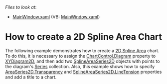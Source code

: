 <!-- default file list -->
*Files to look at*:

* [MainWindow.xaml](./CS/SplineAreaChart/MainWindow.xaml) (VB: [MainWindow.xaml](./VB/SplineAreaChart/MainWindow.xaml))
<!-- default file list end -->
# How to create a 2D Spline Area Chart

The following example demonstrates how to create a [2D Spline Area](https://docs.devexpress.com/WPF/17679/controls-and-libraries/charts-suite/chart-control/fundamentals/series-fundamentals/2d-series-types/area-series/spline-area?p=netframework) chart. To do this, it is necessary to assign the [ChartControl.Diagram](https://docs.devexpress.com/WPF/DevExpress.Xpf.Charts.ChartControl.Diagram?p=netframework) property to [XYDiagram2D](https://docs.devexpress.com/WPF/DevExpress.Xpf.Charts.XYDiagram2D?p=netframework), and then add two [SplineAreaSeries2D](https://docs.devexpress.com/WPF/DevExpress.Xpf.Charts.SplineAreaSeries2D?p=netframework) objects with points to the diagram's [Series](https://docs.devexpress.com/WPF/DevExpress.Xpf.Charts.Diagram.Series?p=netframework) collection.
Also, this example shows how to specify [AreaSeries2D.Transparency](https://docs.devexpress.com/WPF/DevExpress.Xpf.Charts.AreaSeries2D.Transparency?p=netframework) and [SplineAreaSeries2D.LineTension](https://docs.devexpress.com/WPF/DevExpress.Xpf.Charts.SplineAreaSeries2D.LineTension?p=netframework) properties and add a title to a chart.
